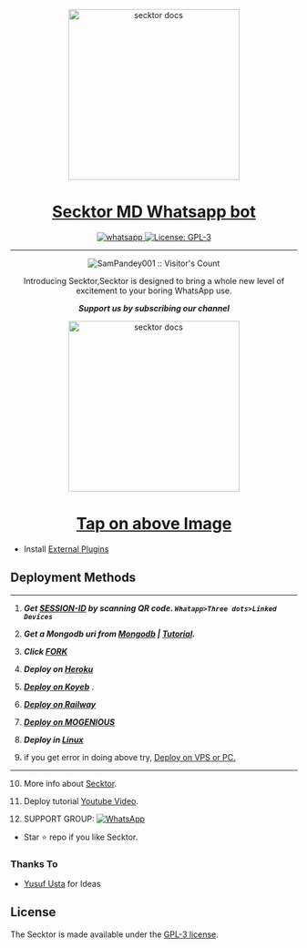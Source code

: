   <p align="center">  
  <a href="https://secktoruserbot.onrender.com/">
    <img alt="secktor docs" height="300" src="https://secktoruserbot.onrender.com/main.jpg">
    <h1 align="center">Secktor MD Whatsapp bot</h1>
  </a>
</p>
   
<p align="center">

  <a aria-label="Join our chats" href="https://www.youtube.com/@YourPenPal" target="_blank">
    <img alt="whatsapp" src="https://img.shields.io/badge/Join Group-25D366?style=for-the-badge&logo=whatsapp&logoColor=white" />
  </a>
 
  <a aria-label="Secktor is free to use" href="https://github.com/SamPandey001/Secktor-Md/blob/main/LICENCE" target="_blank">
    <img alt="License: GPL-3" src="https://badges.frapsoft.com/os/gpl/gpl.png?v=103)](https://opensource.org/licenses/GPL-3.0/" target="_blank" />
  </a>
</p>


---

<p align="center"><img src="https://profile-counter.glitch.me/{SamPandey001}/count.svg" alt="SamPandey001 :: Visitor's Count" /></p>

  <p align="center"> Introducing Secktor,Secktor is designed to bring a whole new level of excitement to your boring WhatsApp use. </p>
 
 ***<p align="center"> Support us by subscribing our channel </p>***
 
   <p align="center">  
  <a href="https://youtu.be/It-Ak-aSx0c">
    <img alt="secktor docs" height="300" src="https://t3.ftcdn.net/jpg/03/00/38/90/360_F_300389025_b5hgHpjDprTySl8loTqJRMipySb1rO0I.jpg">
    <h1 align="center">Tap on above Image</h1>
  </a>
</p>
 
 
- Install [External Plugins](https://github.com/SamPandey001/Secktor-Plugins)
## Deployment Methods
---
1. ***Get [SESSION-ID](https://replit.com/@nigolo9342/Secktor-qr-session-Never-gonna-get-expired) by scanning QR code. `Whatapp>Three dots>Linked Devices`***
2.  ***Get a Mongodb uri from [Mongodb](https://github.com/SamPandey001/Secktor-Md/wiki/Mongodb-URI) | [Tutorial](https://www.youtube.com/watch?v=WWrpBCBlyuo).***
3.  ***Click [FORK](https://github.com/SamPandey001/Secktor-MD/fork)***
4.  ***Deploy on [Heroku](https://heroku.com/deploy?template=https://github.com/Ayushdeveloper001/Secktor-MD)***

5. ***[Deploy on Koyeb](https://app.koyeb.com/auth/signin?next=%2Fapps%2Fdeploy%3Ftype%3Dgit%26repository%3Dgithub.com%252FAYUSHDEVELOPER001%252FSecktor-Md%26branch%3Dmain%26env%255BSESSION_ID%255D%3D%26env%255BOWNER_NUMBER%255D%3D%26env%255BMONGODB_URI%255D%3D%26env%255BOWNER_NAME%255D%3D%26env%255BKOYEB_API%255D%3D%26env%255BPREFIX%255D%3D.%26env%255BTHUMB_IMAGE%255D%3Dhttps%253A%252F%252Fraw.githubusercontent.com%252FSecktorBot%252FBrandimages%252Fmain%252Flogos%252FSocialLogo%25201.png%26env%255Bemail%255D%3Dsam%2540secktor.live%26env%255Bglobal_url%255D%3Dinstagram.com%26env%255BFAKE_COUNTRY_CODE%255D%3D92%26env%255BREAD_MESSAGE%255D%3Dfalse%26env%255BDISABLE_PM%255D%3Dfalse%26env%255BWORKTYPE%255D%3Dpublic%26env%255BTHEME%255D%3DSECKTOR%26env%255BPACK_INFO%255D%3DSam%253BPandey%26name%3Dsecktorbot%26env%255BKOYEB_NAME%255D%3Dsecktorbot%26env%255BANTILINK_VALUES%255D%3Dchat.whatsapp.com%26env%255BPORT%255D%3D8000)*** .

6.  ***[Deploy on Railway](https://secktoruserbot.onrender.com/railway)***
7. ***[Deploy on MOGENIOUS](https://github.com/SamPandey001/Secktor-Md/wiki/Deploy-on-MOGENIOUS)***
  
8. ***Deploy in [Linux](https://github.com/SamPandey001/Secktor-Deploy#deploy-in-any-shell-including-termux)***

9. if you get error in doing above try, [Deploy on VPS or PC.](https://github.com/SamPandey001/Secktor-Md/blob/main/deploy-on-vps.md)
---
10. More info about [Secktor](https://secktoruserbot.onrender.com/).
11. Deploy tutorial [Youtube Video](https://secktoruserbot.onrender.com/youtube).

12. SUPPORT GROUP: <a href="https://chat.whatsapp.com/Fo5bT3lQSF53NfJp0u9BqJ"><img alt="WhatsApp" src="https://camo.githubusercontent.com/2157131829ac512183ee8f8b6c6f803688a4cc66a2e686602844e80478401a7c/68747470733a2f2f696d672e736869656c64732e696f2f62616467652f4a6f696e2047726f75702d3235443336363f7374796c653d666f722d7468652d6261646765266c6f676f3d7768617473617070266c6f676f436f6c6f723d7768697465"/></a>

- Star ⭐ repo if you like Secktor.
### Thanks To

- [Yusuf Usta](https://github.com/yusufusta) for Ideas

## License

The Secktor is made available under the [GPL-3 license](https://github.com/SamPandey001/Secktor-Md/blob/main/LICENCE). 
